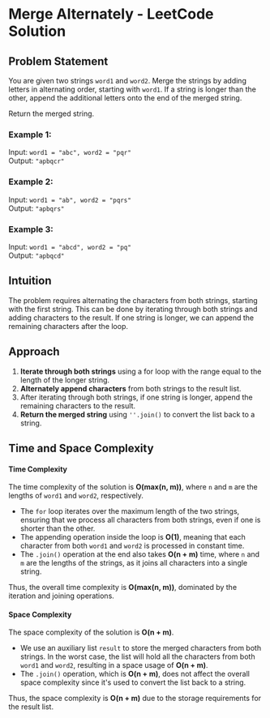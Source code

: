 # Merge Alternately - LeetCode Solution

## Problem Statement

You are given two strings `word1` and `word2`. Merge the strings by adding letters in alternating order, starting with `word1`. If a string is longer than the other, append the additional letters onto the end of the merged string.

Return the merged string.

### Example 1:

Input: `word1 = "abc", word2 = "pqr"`  
Output: `"apbqcr"`

### Example 2:

Input: `word1 = "ab", word2 = "pqrs"`  
Output: `"apbqrs"`

### Example 3:

Input: `word1 = "abcd", word2 = "pq"`  
Output: `"apbqcd"`


## Intuition

The problem requires alternating the characters from both strings, starting with the first string. This can be done by iterating through both strings and adding characters to the result. If one string is longer, we can append the remaining characters after the loop.

## Approach

1. **Iterate through both strings** using a for loop with the range equal to the length of the longer string.
2. **Alternately append characters** from both strings to the result list.
3. After iterating through both strings, if one string is longer, append the remaining characters to the result.
4. **Return the merged string** using `''.join()` to convert the list back to a string.


## Time and Space Complexity

#### Time Complexity
The time complexity of the solution is **O(max(n, m))**, where `n` and `m` are the lengths of `word1` and `word2`, respectively.

- The `for` loop iterates over the maximum length of the two strings, ensuring that we process all characters from both strings, even if one is shorter than the other.
- The appending operation inside the loop is **O(1)**, meaning that each character from both `word1` and `word2` is processed in constant time.
- The `.join()` operation at the end also takes **O(n + m)** time, where `n` and `m` are the lengths of the strings, as it joins all characters into a single string.

Thus, the overall time complexity is **O(max(n, m))**, dominated by the iteration and joining operations.

#### Space Complexity
The space complexity of the solution is **O(n + m)**.

- We use an auxiliary list `result` to store the merged characters from both strings. In the worst case, the list will hold all the characters from both `word1` and `word2`, resulting in a space usage of **O(n + m)**.
- The `.join()` operation, which is **O(n + m)**, does not affect the overall space complexity since it's used to convert the list back to a string.

Thus, the space complexity is **O(n + m)** due to the storage requirements for the result list.
